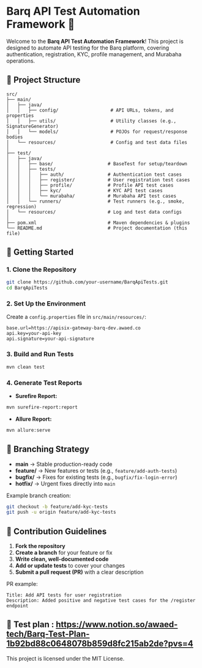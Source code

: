 # Barq API Test Automation Framework 🚀

Welcome to the **Barq API Test Automation Framework**! This project is designed to automate API testing for the Barq platform, covering authentication, registration, KYC, profile management, and Murabaha operations.

## 📂 Project Structure
```
src/
├── main/
│   ├── java/
│   │   ├── config/                   # API URLs, tokens, and properties
│   │   ├── utils/                    # Utility classes (e.g., SignatureGenerator)
│   │   └── models/                   # POJOs for request/response bodies
│   └── resources/                    # Config and test data files
│
├── test/
│   ├── java/
│   │   ├── base/                    # BaseTest for setup/teardown
│   │   ├── tests/
│   │   │   ├── auth/                # Authentication test cases
│   │   │   ├── register/            # User registration test cases
│   │   │   ├── profile/             # Profile API test cases
│   │   │   ├── kyc/                 # KYC API test cases
│   │   │   └── murabaha/            # Murabaha API test cases
│   │   └── runners/                 # Test runners (e.g., smoke, regression)
│   └── resources/                   # Log and test data configs
│
├── pom.xml                          # Maven dependencies & plugins
└── README.md                        # Project documentation (this file)
```

## 🚀 Getting Started

### 1. Clone the Repository
```bash
git clone https://github.com/your-username/BarqApiTests.git
cd BarqApiTests
```

### 2. Set Up the Environment
Create a `config.properties` file in `src/main/resources/`:
```
base.url=https://apisix-gateway-barq-dev.awaed.co
api.key=your-api-key
api.signature=your-api-signature
```

### 3. Build and Run Tests
```bash
mvn clean test
```

### 4. Generate Test Reports
- **Surefire Report:**
```bash
mvn surefire-report:report
```
- **Allure Report:**
```bash
mvn allure:serve
```

## 🔧 Branching Strategy
- **main** → Stable production-ready code
- **feature/** → New features or tests (e.g., `feature/add-auth-tests`)
- **bugfix/** → Fixes for existing tests (e.g., `bugfix/fix-login-error`)
- **hotfix/** → Urgent fixes directly into `main`

Example branch creation:
```bash
git checkout -b feature/add-kyc-tests
git push -u origin feature/add-kyc-tests
```

## 👥 Contribution Guidelines
1. **Fork the repository**
2. **Create a branch** for your feature or fix
3. **Write clean, well-documented code**
4. **Add or update tests** to cover your changes
5. **Submit a pull request (PR)** with a clear description

PR example:
```
Title: Add API tests for user registration
Description: Added positive and negative test cases for the /register endpoint
```

## 📄 Test plan : https://www.notion.so/awaed-tech/Barq-Test-Plan-1b92bd88c0648078b859d8fc215ab2de?pvs=4
This project is licensed under the MIT License.



